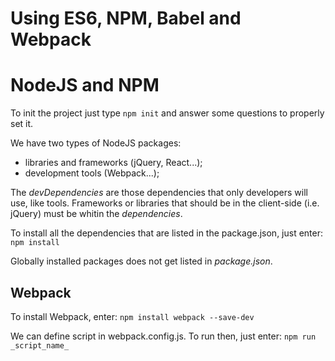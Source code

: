 # Using ES6, NPM, Babel and Webpack

# NodeJS and NPM
To init the project just type 
``` npm init ```
and answer some questions to properly set it.

We have two types of NodeJS packages:
- libraries and frameworks (jQuery, React...);
- development tools (Webpack...);

The _devDependencies_ are those dependencies that only developers will use, like tools. Frameworks or libraries that should be in the client-side (i.e. jQuery) must be whitin the _dependencies_.

To install all the dependencies that are listed in the package.json, just enter:
``` npm install ```

Globally installed packages does not get listed in _package.json_.

## Webpack
To install Webpack, enter:
``` npm install webpack --save-dev ```

We can define script in webpack.config.js. To run then, just enter:
``` npm run _script_name_ ```